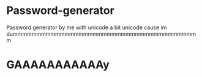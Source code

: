 # Password-generator
Password generator by me
with unicode a bit unicode cause im dummmmmmmmmmmmmmmmmmmmmmmmmmmmmmmmmmmmmmmm
# GAAAAAAAAAAAy

